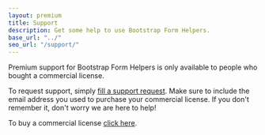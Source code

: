 ```yaml
---
layout: premium
title: Support
description: Get some help to use Bootstrap Form Helpers.
base_url: "../"
seo_url: "/support/"
---
```



Premium support for Bootstrap Form Helpers is only available to people who bought a commercial license.

To request support, simply [fill a support request](https://bootstrapformhelpers.zendesk.com/hc/en-us/requests/new).
Make sure to include the email address you used to purchase your commercial license. If
you don't remember it, don't worry we are here to help!

To buy a commercial license [click here](../buy/).